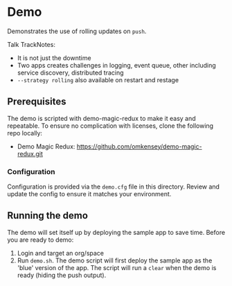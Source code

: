# Demo

Demonstrates the use of rolling updates on `push`.

Talk TrackNotes:
- It is not just the downtime
- Two apps creates challenges in logging, event queue, other including service discovery, distributed tracing
- `--strategy rolling` also available on restart and restage


## Prerequisites

The demo is scripted with demo-magic-redux to make it easy and repeatable. To ensure no complication with licenses, clone the following repo locally:

- Demo Magic Redux: https://github.com/omkensey/demo-magic-redux.git


### Configuration

Configuration is provided via the `demo.cfg` file in this directory. Review and update the config to ensure it matches your environment.

## Running the demo

The demo will set itself up by deploying the sample app to save time. Before you are ready to demo:

1. Login and target an org/space
2. Run `demo.sh`. The demo script will first deploy the sample app as the 'blue' version of the app. The script will run a `clear` when the demo is ready (hiding the push output).

